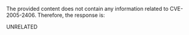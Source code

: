 The provided content does not contain any information related to CVE-2005-2406. Therefore, the response is:

UNRELATED